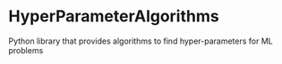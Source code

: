 # HyperParameterAlgorithms
Python library that provides algorithms to find hyper-parameters for ML problems
